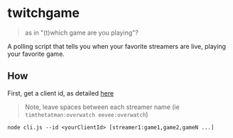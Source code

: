 # twitchgame

> as in "(t)which game are you playing"?

A polling script that tells you when your favorite streamers are live, playing your favorite game.

## How

First, get a client id, as detailed [here](https://dev.twitch.tv/docs/v5/guides/using-the-twitch-api)

> Note, leave spaces between each streamer name (ie `timthetatman:overwatch eevee:overwatch`)

```
node cli.js --id <yourClientId> [streamer1:game1,game2,gameN ...]
```